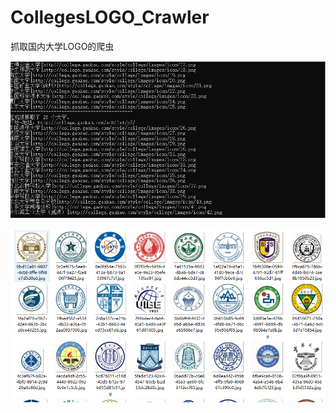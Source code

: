 # CollegesLOGO_Crawler
抓取国内大学LOGO的爬虫

![抓取列表](https://github.com/a844705806/CollegesLOGO_Crawler/blob/master/Wesley.Crawler.SimpleCrawler/Images/%E7%88%AC%E5%8F%96%E5%9B%BE%E7%89%87.png?raw=true)

![爬取的LOGO](https://github.com/a844705806/CollegesLOGO_Crawler/blob/master/Wesley.Crawler.SimpleCrawler/Images/LOGO.png?raw=true)
